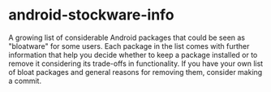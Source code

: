 # android-stockware-info
A growing list of considerable Android packages that could be seen as "bloatware" for some users. Each package in the list comes with further information that help you decide whether to keep a package installed or to remove it considering its trade-offs in functionality. If you have your own list of bloat packages and general reasons for removing them, consider making a commit.
